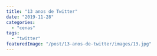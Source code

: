 ```yaml
---
title: "13 anos de Twitter"
date: "2019-11-28"
categories: 
  - "cenas"
tags: 
  - "twitter"
featuredImage: "/post/13-anos-de-twitter/images/13.jpg"
---
```



